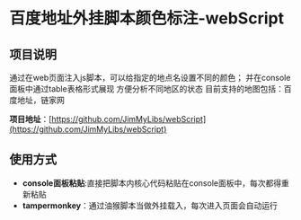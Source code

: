 # 百度地址外挂脚本颜色标注-webScript


## 项目说明 
通过在web页面注入js脚本，可以给指定的地点名设置不同的颜色；
并在console面板中通过table表格形式展现
方便分析不同地区的状态
目前支持的地图包括：百度地址，链家网

**项目地址**：[https://github.com/JimMyLibs/webScript](https://github.com/JimMyLibs/webScript)


## 使用方式

- **console面板粘贴**:直接把脚本内核心代码粘贴在console面板中，每次都得重新粘贴
- **tampermonkey**：通过油猴脚本当做外挂载入，每次进入页面会自动运行

